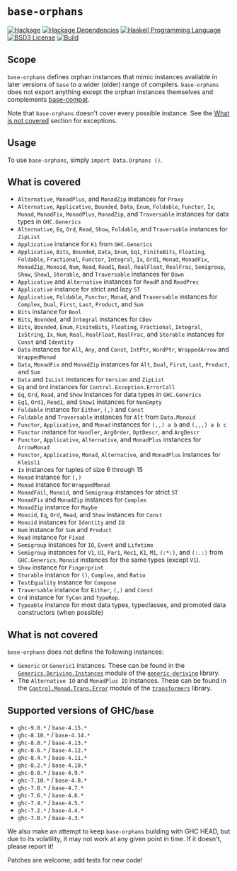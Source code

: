 # `base-orphans`
[![Hackage](https://img.shields.io/hackage/v/base-orphans.svg)][Hackage: base-orphans]
[![Hackage Dependencies](https://img.shields.io/hackage-deps/v/base-orphans.svg)](http://packdeps.haskellers.com/reverse/base-orphans)
[![Haskell Programming Language](https://img.shields.io/badge/language-Haskell-blue.svg)][Haskell.org]
[![BSD3 License](http://img.shields.io/badge/license-MIT-brightgreen.svg)][tl;dr Legal: MIT]
[![Build](https://img.shields.io/travis/haskell-compat/base-orphans.svg)](https://travis-ci.org/haskell-compat/base-orphans)

[Hackage: base-orphans]:
  http://hackage.haskell.org/package/base-orphans
  "base-orphans package on Hackage"
[Haskell.org]:
  http://www.haskell.org
  "The Haskell Programming Language"
[tl;dr Legal: MIT]:
  https://tldrlegal.com/license/mit-license
  "MIT License"

## Scope

`base-orphans` defines orphan instances that mimic instances available in later
versions of `base` to a wider (older) range of compilers. `base-orphans` does
not export anything except the orphan instances themselves and complements
[base-compat](http://hackage.haskell.org/package/base-compat).

Note that `base-orphans` doesn't cover every possible instance. See the
[What is not covered](#what-is-not-covered) section for exceptions.

## Usage

To use `base-orphans`, simply `import Data.Orphans ()`.

## What is covered

 * `Alternative`, `MonadPlus`, and `MonadZip` instances for `Proxy`
 * `Alternative`, `Applicative`, `Bounded`, `Data`, `Enum`, `Foldable`, `Functor`, `Ix`, `Monad`, `MonadFix`, `MonadPlus`, `MonadZip`, and `Traversable` instances for data types in `GHC.Generics`
 * `Alternative`, `Eq`, `Ord`, `Read`, `Show`, `Foldable`, and `Traversable` instances for `ZipList`
 * `Applicative` instance for `K1` from `GHC.Generics`
 * `Applicative`, `Bits`, `Bounded`, `Data`, `Enum`, `Eq1`, `FiniteBits`,
   `Floating`, `Foldable`, `Fractional`, `Functor`, `Integral`, `Ix`, `Ord1`,
   `Monad`, `MonadFix`, `MonadZip`, `Monoid`, `Num`, `Read`, `Read1`, `Real`,
   `RealFloat`, `RealFrac`, `Semigroup`, `Show`, `Show1`, `Storable`, and
   `Traversable` instances for `Down`
 * `Applicative` and `Alternative` instances for `ReadP` and `ReadPrec`
 * `Applicative` instance for strict and lazy `ST`
 * `Applicative`, `Foldable`, `Functor`, `Monad`, and `Traversable` instances for `Complex`,
   `Dual`, `First`, `Last`, `Product`, and `Sum`
 * `Bits` instance for `Bool`
 * `Bits`, `Bounded`, and `Integral` instances for `CDev`
 * `Bits`, `Bounded`, `Enum`, `FiniteBits`, `Floating`, `Fractional`, `Integral`, `IsString`, `Ix`, `Num`, `Real`, `RealFloat`, `RealFrac`, and `Storable` instances for `Const` and `Identity`
 * `Data` instances for `All`, `Any`, and `Const`, `IntPtr`, `WordPtr`,
   `WrappedArrow` and `WrappedMonad`
 * `Data`, `MonadFix` and `MonadZip` instances for `Alt`, `Dual`, `First`, `Last`,
   `Product`, and `Sum`
 * `Data` and `IsList` instances for `Version` and `ZipList`
 * `Eq` and `Ord` instances for `Control.Exception.ErrorCall`
 * `Eq`, `Ord`, `Read`, and `Show` instances for data types in `GHC.Generics`
 * `Eq1`, `Ord1`, `Read1`, and `Show1` instances for `NonEmpty`
 * `Foldable` instance for `Either`, `(,)` and `Const`
 * `Foldable` and `Traversable` instances for `Alt` from `Data.Monoid`
 * `Functor`, `Applicative`, and `Monad` instances for
   `(,,) a b` and `(,,,) a b c`
 * `Functor` instance for `Handler`, `ArgOrder`, `OptDescr`, and `ArgDescr`
 * `Functor`, `Applicative`, `Alternative`, and `MonadPlus` instances for `ArrowMonad`
 * `Functor`, `Applicative`, `Monad`, `Alternative`, and `MonadPlus` instances
   for `Kleisli`
 * `Ix` instances for tuples of size 6 through 15
 * `Monad` instance for `(,)`
 * `Monad` instance for `WrappedMonad`
 * `MonadFail`, `Monoid`, and `Semigroup` instances for strict `ST`
 * `MonadFix` and `MonadZip` instances for `Complex`
 * `MonadZip` instance for `Maybe`
 * `Monoid`, `Eq`, `Ord`, `Read`, and `Show` instances for `Const`
 * `Monoid` instances for `Identity` and `IO`
 * `Num` instance for `Sum` and `Product`
 * `Read` instance for `Fixed`
 * `Semigroup` instances for `IO`, `Event` and `Lifetime`
 * `Semigroup` instances for `V1`, `U1`, `Par1`, `Rec1`, `K1`, `M1`, `(:*:)`, and `(:.:)` from `GHC.Generics`.
   `Monoid` instances for the same types (except `V1`).
 * `Show` instance for `Fingerprint`
 * `Storable` instance for `()`, `Complex`, and `Ratio`
 * `TestEquality` instance for `Compose`
 * `Traversable` instance for `Either`, `(,)` and `Const`
 * `Ord` instance for `TyCon` and `TypeRep`.
 * `Typeable` instance for most data types, typeclasses, and promoted data constructors (when possible)

## What is not covered
`base-orphans` does not define the following instances:

* `Generic` or `Generic1` instances. These can be found in the
  [`Generics.Deriving.Instances`](https://hackage.haskell.org/package/generic-deriving-1.8.0/docs/Generics-Deriving-Instances.html)
  module of the [`generic-deriving`](https://hackage.haskell.org/package/generic-deriving)
  library.
* The `Alternative IO` and `MonadPlus IO` instances. These can be found in the
  [`Control.Monad.Trans.Error`](http://hackage.haskell.org/package/transformers-0.4.3.0/docs/src/Control-Monad-Trans-Error.html#line-69)
  module of the [`transformers`](http://hackage.haskell.org/package/transformers) library.

## Supported versions of GHC/`base`

 * `ghc-9.0.*`  / `base-4.15.*`
 * `ghc-8.10.*` / `base-4.14.*`
 * `ghc-8.8.*`  / `base-4.13.*`
 * `ghc-8.6.*`  / `base-4.12.*`
 * `ghc-8.4.*`  / `base-4.11.*`
 * `ghc-8.2.*`  / `base-4.10.*`
 * `ghc-8.0.*`  / `base-4.9.*`
 * `ghc-7.10.*` / `base-4.8.*`
 * `ghc-7.8.*`  / `base-4.7.*`
 * `ghc-7.6.*`  / `base-4.6.*`
 * `ghc-7.4.*`  / `base-4.5.*`
 * `ghc-7.2.*`  / `base-4.4.*`
 * `ghc-7.0.*`  / `base-4.3.*`

We also make an attempt to keep `base-orphans` building with GHC HEAD, but due
to its volatility, it may not work at any given point in time. If it doesn't,
please report it!

Patches are welcome; add tests for new code!
